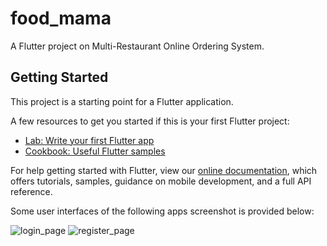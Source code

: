 # food_mama

A Flutter project on Multi-Restaurant Online Ordering System.

## Getting Started

This project is a starting point for a Flutter application.

A few resources to get you started if this is your first Flutter project:

- [Lab: Write your first Flutter app](https://flutter.dev/docs/get-started/codelab)
- [Cookbook: Useful Flutter samples](https://flutter.dev/docs/cookbook)

For help getting started with Flutter, view our
[online documentation](https://flutter.dev/docs), which offers tutorials,
samples, guidance on mobile development, and a full API reference.

Some user interfaces of the following apps screenshot is provided below:

![login_page](https://user-images.githubusercontent.com/56088042/140948271-7f8b761d-0ca4-4fb3-8e32-714fc7487a56.PNG)
![register_page](https://user-images.githubusercontent.com/56088042/140948266-45c3c3d2-2124-4a66-8991-7fe55e8e8845.PNG)

